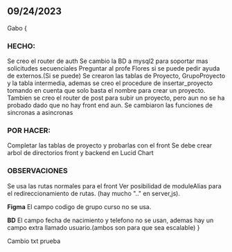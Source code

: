 ## 09/24/2023
Gabo
{
### HECHO:
Se creo el router de auth
Se cambio la BD a mysql2 para soportar mas solicitudes secuenciales
Preguntar al profe Flores si se puede pedir ayuda de externos.(Si se puede)
Se crearon las tablas de Proyecto, GrupoProyecto y la tabla intermedia, ademas se creo el procedure de insertar_proyecto tomando en cuenta que solo basta el nombre para crear un proyecto.
Tambien se creo el router de post para subir un proyecto, pero aun no se ha probado dado que no hay front end aun.
Se cambiaron las funciones de sincronas a asincronas

### POR HACER:
Completar las tablas de proyecto y probarlas con el front
Se debe crear arbol de directorios front y backend  en Lucid Chart

### OBSERVACIONES
Se usa las rutas normales para el front
Ver posibilidad de moduleAlias para el redireccionamiento de rutas. (hay mucho ".." en server,js).

**Figma**
El campo codigo de grupo curso no se usa.

**BD**
El campo fecha de nacimiento y telefono no se usan, ademas hay un campo extra llamado usuario.(ambos son para que sea escalable)
}


Cambio txt prueba